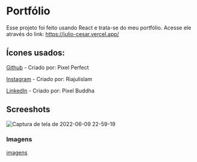 # Portfólio

Esse projeto foi feito usando React e trata-se do meu portfólio.
Acesse ele através do link: https://julio-cesar.vercel.app/

## Ícones usados:
[Github](https://www.flaticon.com/br/icones-gratis/github) - Criado por: Pixel Perfect

[Instagram](https://www.flaticon.com/br/icones-gratis/instagram) - Criado por: Riajulislam

[LinkedIn](https://www.flaticon.com/br/icones-gratis/linkedin) - Criado por: Pixel Buddha


## Screeshots

![Captura de tela de 2022-06-09 22-59-19](https://user-images.githubusercontent.com/60331328/172975190-ad9e7af8-392f-47e0-8479-5eb895ef03df.png)

### Imagens

[imagens](https://br.freepik.com/)